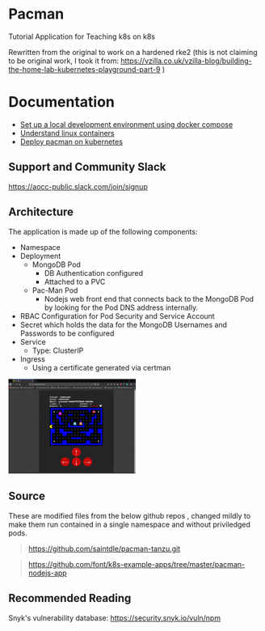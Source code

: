 # Pacman

Tutorial Application for Teaching k8s on k8s

Rewritten from the original to work on a hardened rke2
(this is not claiming to be original work, I took it from: 
https://vzilla.co.uk/vzilla-blog/building-the-home-lab-kubernetes-playground-part-9 )

# Documentation 

+ [Set up a local development environment using docker compose](Documentation/localdev.md)
+ [Understand linux containers](Documentation/containers.md)
+ [Deploy pacman on kubernetes](Documentation/kubernetes.md)

## Support and Community Slack
https://aocc-public.slack.com/join/signup

## Architecture

The application is made up of the following components:

* Namespace
* Deployment
  * MongoDB Pod
    * DB Authentication configured
    * Attached to a PVC
  * Pac-Man Pod
    * Nodejs web front end that connects back to the MongoDB Pod by looking for the Pod DNS address internally.
* RBAC Configuration for Pod Security and Service Account
* Secret which holds the data for the MongoDB Usernames and Passwords to be configured
* Service
  * Type: ClusterIP
* Ingress
  * Using a certificate generated via certman

<img src="https://raw.githubusercontent.com/AustrianDataLAB/img/main/PacMan-Game.png" width=50% height=50%>

## Source

These are modified files from the below github repos , changed mildly to make them run contained in a single namespace and without priviledged pods.

> <https://github.com/saintdle/pacman-tanzu.git>


> <https://github.com/font/k8s-example-apps/tree/master/pacman-nodejs-app>


## Recommended Reading

Snyk's vulnerability database: https://security.snyk.io/vuln/npm 
